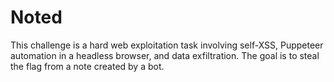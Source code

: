 # Noted
This challenge is a hard web exploitation task involving self-XSS, Puppeteer automation in a headless browser, and data exfiltration. The goal is to steal the flag from a note created by a bot.
